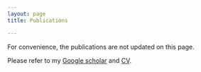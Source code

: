 ```yaml
---
layout: page
title: Publications

---
```


For convenience, the publications are not updated on this page.

Please refer to my [Google scholar](https://scholar.google.com/citations?user=S1A3nbIAAAAJ&hl=en&oi=ao) and [CV]([https://nettle-camera-ba2.notion.site/Hyungtae-Lim-af61e161715e464d88592fe94f084c04](https://drive.google.com/file/d/1NPq1iOqfKq2XIhobsXR3yP9lnypi8Mk3/view?usp=sharing)).
